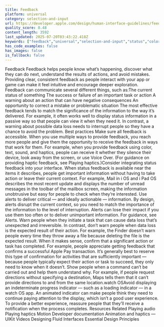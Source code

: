 ```yaml
---
title: Feedback
platform: universal
category: selection-and-input
url: https://developer.apple.com/design/human-interface-guidelines/feedback
quality_score: 0.48
content_length: 3592
last_updated: 2025-07-20T03:43:22.418Z
keywords: ["feedback","universal","selection-and-input","status","color","haptics","interface","design","motion","animation"]
has_code_examples: false
has_images: false
is_fallback: false
---
```


Feedback Feedback helps people know what’s happening, discover what they can do next, understand the results of actions, and avoid mistakes. Providing clear, consistent feedback as people interact with your app or game can make it feel intuitive and encourage deeper exploration. Feedback can communicate several different things, such as:The current status of something The success or failure of an important task or action A warning about an action that can have negative consequences An opportunity to correct a mistake or problematic situation The most effective feedback tends to match the significance of the information to the way it’s delivered. For example, it often works well to display status information in a passive way so that people can view it when they need it. In contrast, a warning about possible data loss needs to interrupt people so they have a chance to avoid the problem. Best practices Make sure all feedback is accessible. When you use multiple ways to provide feedback, you reach more people and give them the opportunity to receive the feedback in ways that work for them. For example, when you provide feedback using color, text, sound, and haptics, people can receive it whether they silence their device, look away from the screen, or use Voice Over. (For guidance on providing haptic feedback, see Playing haptics.)Consider integrating status feedback into your interface. When status feedback is available near the items it describes, people get important information without having to take action or leave their current context. For example, Mail in i OS and i Pad OS describes the most recent update and displays the number of unread messages in the toolbar of the mailbox screen, making the information unobtrusive but easy for people to check when they’re interested. Use alerts to deliver critical — and ideally actionable — information. By design, alerts disrupt the current context, so you need to match the importance of the information to the level of interruption. Alerts can lose their impact if you use them too often or to deliver unimportant information. For guidance, see Alerts. Warn people when they initiate a task that can cause data loss that’s unexpected and irreversible. In contrast, don’t warn people when data loss is the expected result of their action. For example, the Finder doesn’t warn people every time they throw away a file because deleting the file is the expected result. When it makes sense, confirm that a significant action or task has completed. For example, people appreciate getting feedback that confirms a successful Apple Pay transaction. It’s generally best to reserve this type of confirmation for activities that are sufficiently important — because people typically expect their action or task to succeed, they only need to know when it doesn’t. Show people when a command can’t be carried out and help them understand why. For example, if people request directions without specifying a destination, Maps tells them that it can’t provide directions to and from the same location.watch OSAvoid displaying an indeterminate progress indicator — such as a loading indicator — in a watch OS app. An animated indicator can make people think they need to continue paying attention to the display, which isn’t a good user experience. To provide a better experience, reassure people that they’ll receive a notification when the process completes. Resources Related Playing audio Playing haptics Motion Developer documentation Animation and haptics — UIKit Videos Designing Fluid Interfaces Essential Design Principles